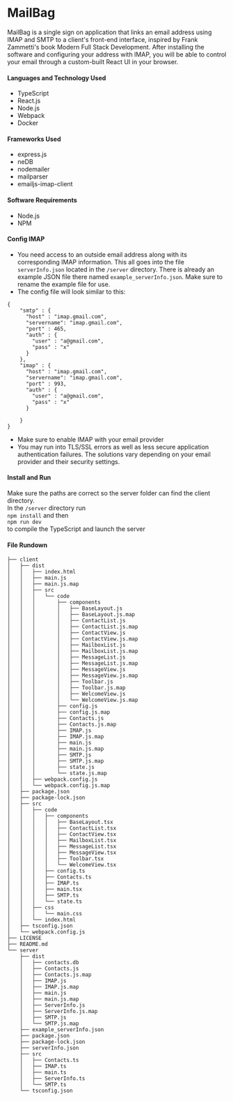 # MailBag
MailBag is a single sign on application that links an email address using IMAP and SMTP to a client's front-end interface, inspired by Frank Zammetti's book Modern Full Stack Development. After installing the software and configuring your address with IMAP, you will be able to control your email through a custom-built React UI in your browser.

#### Languages and Technology Used
* TypeScript
* React.js
* Node.js
* Webpack
* Docker 

#### Frameworks Used
* express.js
* neDB 
* nodemailer
* mailparser
* emailjs-imap-client 

#### Software Requirements
* Node.js
* NPM 

#### Config IMAP
* You need access to an outside email address along with its corresponding IMAP information. This all goes into the file <code>serverInfo.json</code> located in the <code>/server</code> directory. There is already an example JSON file there named <code>example_serverInfo.json</code>. Make sure to rename the example file for use. <br>
* The config file will look similar to this: 

```
{
    "smtp" : {
      "host" : "imap.gmail.com",
      "servername": "imap.gmail.com",
      "port" : 465,
      "auth" : {
        "user" : "a@gmail.com",
        "pass" : "x"
      }
    },
    "imap" : {
      "host" : "imap.gmail.com",
      "servername": "imap.gmail.com",
      "port" : 993,
      "auth" : {
        "user" : "a@gmail.com",
        "pass" : "x"
      }

    }
}
```
* Make sure to enable IMAP with your email provider 
* You may run into TLS/SSL errors as well as less secure application authentication failures. The solutions vary depending on your email provider and their security settings. 

#### Install and Run 
Make sure the paths are correct so the server folder can find the client directory. <br> 
In the <code>/server</code> directory run <br>
```npm install``` 
and then <br> 
```npm run dev``` <br> 
to compile the TypeScript and launch the server 

#### File Rundown 
```
├── client
│   ├── dist
│   │   ├── index.html
│   │   ├── main.js
│   │   ├── main.js.map
│   │   ├── src
│   │   │   └── code
│   │   │       ├── components
│   │   │       │   ├── BaseLayout.js
│   │   │       │   ├── BaseLayout.js.map
│   │   │       │   ├── ContactList.js
│   │   │       │   ├── ContactList.js.map
│   │   │       │   ├── ContactView.js
│   │   │       │   ├── ContactView.js.map
│   │   │       │   ├── MailboxList.js
│   │   │       │   ├── MailboxList.js.map
│   │   │       │   ├── MessageList.js
│   │   │       │   ├── MessageList.js.map
│   │   │       │   ├── MessageView.js
│   │   │       │   ├── MessageView.js.map
│   │   │       │   ├── Toolbar.js
│   │   │       │   ├── Toolbar.js.map
│   │   │       │   ├── WelcomeView.js
│   │   │       │   └── WelcomeView.js.map
│   │   │       ├── config.js
│   │   │       ├── config.js.map
│   │   │       ├── Contacts.js
│   │   │       ├── Contacts.js.map
│   │   │       ├── IMAP.js
│   │   │       ├── IMAP.js.map
│   │   │       ├── main.js
│   │   │       ├── main.js.map
│   │   │       ├── SMTP.js
│   │   │       ├── SMTP.js.map
│   │   │       ├── state.js
│   │   │       └── state.js.map
│   │   ├── webpack.config.js
│   │   └── webpack.config.js.map
│   ├── package.json
│   ├── package-lock.json
│   ├── src
│   │   ├── code
│   │   │   ├── components
│   │   │   │   ├── BaseLayout.tsx
│   │   │   │   ├── ContactList.tsx
│   │   │   │   ├── ContactView.tsx
│   │   │   │   ├── MailboxList.tsx
│   │   │   │   ├── MessageList.tsx
│   │   │   │   ├── MessageView.tsx
│   │   │   │   ├── Toolbar.tsx
│   │   │   │   └── WelcomeView.tsx
│   │   │   ├── config.ts
│   │   │   ├── Contacts.ts
│   │   │   ├── IMAP.ts
│   │   │   ├── main.tsx
│   │   │   ├── SMTP.ts
│   │   │   └── state.ts
│   │   ├── css
│   │   │   └── main.css
│   │   └── index.html
│   ├── tsconfig.json
│   └── webpack.config.js
├── LICENSE
├── README.md
└── server
    ├── dist
    │   ├── contacts.db
    │   ├── Contacts.js
    │   ├── Contacts.js.map
    │   ├── IMAP.js
    │   ├── IMAP.js.map
    │   ├── main.js
    │   ├── main.js.map
    │   ├── ServerInfo.js
    │   ├── ServerInfo.js.map
    │   ├── SMTP.js
    │   └── SMTP.js.map
    ├── example_serverInfo.json
    ├── package.json
    ├── package-lock.json
    ├── serverInfo.json
    ├── src
    │   ├── Contacts.ts
    │   ├── IMAP.ts
    │   ├── main.ts
    │   ├── ServerInfo.ts
    │   └── SMTP.ts
    └── tsconfig.json
```
